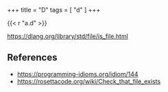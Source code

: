+++
title = "D"
tags = [ "d" ]
+++

{{< r "a.d" >}}

<https://dlang.org/library/std/file/is_file.html>

## References

- <https://programming-idioms.org/idiom/144>
- <https://rosettacode.org/wiki/Check_that_file_exists>
